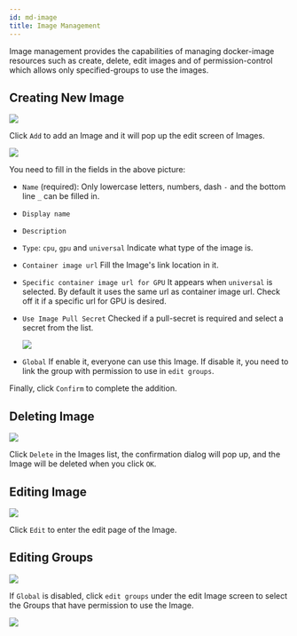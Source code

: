 ```yaml
---
id: md-image
title: Image Management
---
```


Image management provides the capabilities of managing docker-image resources such as create, delete, edit images and of permission-control which allows only specified-groups to use the images.

## Creating New Image

![](assets/image_3_v26.png)

Click `Add` to add an Image and it will pop up the edit screen of Images.

![](assets/admin_img_v26.png)

You need to fill in the fields in the above picture:

+ `Name` (required): Only lowercase letters, numbers, dash `-` and the bottom line `_` can be filled in.

+ `Display name`

+ `Description`

+ `Type`: `cpu`, `gpu` and `universal` Indicate what type of the image is.

+ `Container image url` Fill the Image's link location in it.

+ `Specific container image url for GPU` It appears when `universal` is selected. By default it uses the same url as container image url. Check off it if a specific url for GPU is desired.

+ `Use Image Pull Secret` Checked if a pull-secret is required and select a secret from the list.

   ![](assets/images_pull_secret_v26.png)

+ `Global` If enable it, everyone can use this Image. If disable it, you need to link the group with permission to use in `edit groups`.


Finally, click `Confirm` to complete the addition.

## Deleting Image

![](assets/actions.png)

Click `Delete` in the Images list, the confirmation dialog will pop up, and the Image will be deleted when you click `OK`.

## Editing Image

![](assets/actions.png)

Click `Edit` to enter the edit page of the Image.

## Editing Groups

![](assets/edit_groups.png)

If `Global` is disabled, click `edit groups` under the edit Image screen to select the Groups that have permission to use the Image.

![](assets/image_8_v26.png)
